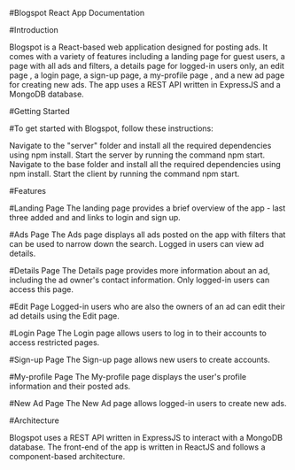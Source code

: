 #Blogspot React App Documentation

#Introduction

Blogspot is a React-based web application designed for posting ads. It comes with a variety of features including a landing page for guest users, a page with all ads and filters, a details page for logged-in users only, an edit page , a login page, a sign-up page, a my-profile page , and a new ad page for creating new ads. The app uses a REST API written in ExpressJS and a MongoDB database.

#Getting Started

#To get started with Blogspot, follow these instructions:

Navigate to the "server" folder and install all the required dependencies using npm install.
Start the server by running the command npm start.
Navigate to the base folder and install all the required dependencies using npm install.
Start the client by running the command npm start.

#Features

#Landing Page
The landing page provides a brief overview of the app - last three added and and links to login and sign up.

#Ads Page
The Ads page displays all ads posted on the app with filters that can be used to narrow down the search. Logged in users can view ad details.

#Details Page
The Details page provides more information about an ad, including the ad owner's contact information. Only logged-in users can access this page.

#Edit Page
Logged-in users who are also the owners of an ad can edit their ad details using the Edit page.

#Login Page
The Login page allows users to log in to their accounts to access restricted pages.

#Sign-up Page
The Sign-up page allows new users to create accounts.

#My-profile Page
The My-profile page displays the user's profile information and their posted ads.

#New Ad Page
The New Ad page allows logged-in users to create new ads.

#Architecture

Blogspot uses a REST API written in ExpressJS to interact with a MongoDB database. The front-end of the app is written in ReactJS and follows a component-based architecture.